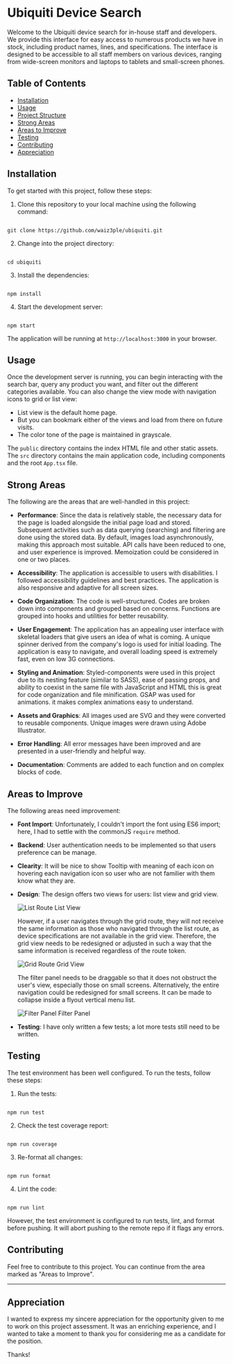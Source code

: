 # Ubiquiti Device Search

Welcome to the Ubiquiti device search for in-house staff and developers. We provide this interface for easy access to numerous products we have in stock, including product names, lines, and specifications. The interface is designed to be accessible to all staff members on various devices, ranging from wide-screen monitors and laptops to tablets and small-screen phones.

## Table of Contents

- [Installation](#installation)
- [Usage](#usage)
- [Project Structure](#project-structure)
- [Strong Areas](#strong-areas)
- [Areas to Improve](#areas-to-improve)
- [Testing](#testing)
- [Contributing](#contributing)
- [Appreciation](#appreciation)

## Installation

To get started with this project, follow these steps:

1. Clone this repository to your local machine using the following command:

```

git clone https://github.com/waiz3ple/ubiquiti.git

```

2. Change into the project directory:

```

cd ubiquiti

```

3. Install the dependencies:

```

npm install

```

4. Start the development server:

```

npm start

```

The application will be running at `http://localhost:3000` in your browser.

## Usage

Once the development server is running, you can begin interacting with the search bar, query any product you want, and filter out the different categories available. You can also change the view mode with navigation icons to grid or list view:

- List view is the default home page.
- But you can bookmark either of the views and load from there on future visits.
- The color tone of the page is maintained in grayscale.


The `public` directory contains the index HTML file and other static assets. The `src` directory contains the main application code, including components and the root `App.tsx` file.

## Strong Areas

The following are the areas that are well-handled in this project:

- **Performance**: Since the data is relatively stable, the necessary data for the page is loaded alongside the initial page load and stored. Subsequent activities such as data querying (searching) and filtering are done using the stored data. By default, images load asynchronously, making this approach most suitable. API calls have been reduced to one, and user experience is improved. Memoization could be considered in one or two places.
- **Accessibility**: The application is accessible to users with disabilities. I followed accessibility guidelines and best practices. The application is also responsive and adaptive for all screen sizes.

- **Code Organization**: The code is well-structured. Codes are broken down into components and grouped based on concerns. Functions are grouped into hooks and utilities for better reusability.
- **User Engagement**: The application has an appealing user interface with skeletal loaders that give users an idea of what is coming. A unique spinner derived from the company's logo is used for initial loading. The application is easy to navigate, and overall loading speed is extremely fast, even on low 3G connections.
- **Styling and Animation**: Styled-components were used in this project due to its nesting feature (similar to SASS), ease of passing props, and ability to coexist in the same file with JavaScript and HTML this is great for code organization and file minification. GSAP was used for animations. it makes complex animations easy to understand.
- **Assets and Graphics**: All images used are SVG and they were converted to reusable components. Unique images were drawn using Adobe Illustrator.
- **Error Handling**: All error messages have been improved and are presented in a user-friendly and helpful way.
- **Documentation**: Comments are added to each function and on complex blocks of code.

## Areas to Improve

The following areas need improvement:

- **Font Import**: Unfortunately, I couldn't import the font using ES6 import; here, I had to settle with the commonJS `require` method.
- **Backend**: User authentication needs to be implemented so that users preference can be manage.
- **Clearity**: It will be nice to show Tooltip with meaning of each icon on hovering each navigation icon so user who are not familier with them know what they are.
- **Design**: The design offers two views for users: list view and grid view.

  ![List Route](./src/assets/readme-images/list-route.png)
  List View

  However, if a user navigates through the grid route, they will not receive the same information as those who navigated through the list route, as device specifications are not available in the grid view. Therefore, the grid view needs to be redesigned or adjusted in such a way that the same information is received regardless of the route token.

  ![Grid Route](./src/assets/readme-images/grid-route.png)
  Grid View

  The filter panel needs to be draggable so that it does not obstruct the user's view, especially those on small screens. Alternatively, the entire navigation could be redesigned for small screens. It can be made to collapse inside a flyout vertical menu list.

  ![Filter Panel](./src/assets/readme-images/filter-panel.png)
  Filter Panel

- **Testing**: I have only written a few tests; a lot more tests still need to be written.

## Testing

The test environment has been well configured. To run the tests, follow these steps:

1. Run the tests:

```

npm run test

```

2. Check the test coverage report:

```

npm run coverage

```

3. Re-format all changes:

```

npm run format

```

4. Lint the code:

```

npm run lint

```

However, the test environment is configured to run tests, lint, and format before pushing. It will abort pushing to the remote repo if it flags any errors.

## Contributing

Feel free to contribute to this project. You can continue from the area marked as "Areas to Improve".

---

## Appreciation

I wanted to express my sincere appreciation for the opportunity given to me to work on this project assessment. It was an enriching experience, and I wanted to take a moment to thank you for considering me as a candidate for the position.

Thanks!

